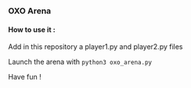 ### OXO Arena

#### How to use it :

Add in this repository a player1.py and player2.py files

Launch the arena with `python3 oxo_arena.py`

Have fun !
